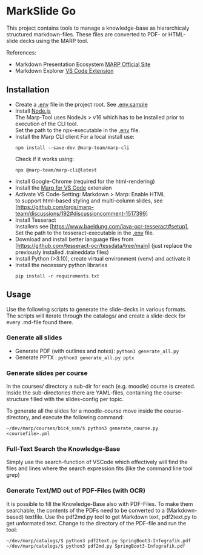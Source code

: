 # MarkSlide Go

This project contains tools to manage a knowledge-base as hierarchicaly structured markdown-files. These files are converted to PDF- or HTML-slide decks using the MARP tool.

References:

* Markdown Presentation Ecosystem [MARP Official Site](https://marp.app)
* Markdown Explorer [VS Code Extension](https://github.com/BernLeWal/VSCode-MARX)

## Installation

* Create a [.env](.env) file in the project root. See [.env.sample](.env.sample)
* Install [Node.js](https://nodejs.org/en)  
    The Marp-Tool uses NodeJs > v16 which has to be installed prior to execution of the CLI tool.  
    Set the path to the npx-executable in the [.env](.env) file.
* Install the Marp CLI client
    For a local install use:
    ```shell
    npm install --save-dev @marp-team/marp-cli    
    ```
    Check if it works using:
    ```shell
    npx @marp-team/marp-cli@latest
    ```
* Install Google-Chrome (required for the html-rendering)
* Install the [Marp for VS Code](https://marketplace.visualstudio.com/items?itemName=marp-team.marp-vscode) extension
* Activate VS Code-Setting: Markdown > Marp: Enable HTML  
    to support html-based styling and multi-column slides, see [https://github.com/orgs/marp-team/discussions/192#discussioncomment-1517399]
* Install Tesseract  
    Installers see [https://www.baeldung.com/java-ocr-tesseract#setup], Set the path to the tesseract-executable in the [.env](.env) file.
* Download and install better language files from [https://github.com/tesseract-ocr/tessdata/tree/main] (just replace the previously installed .traineddata files)
* Install Python (>3.10), create virtual environment (venv) and activate it
* Install the necessary python libraries
    ```shell
    pip install -r requirements.txt
    ```

## Usage

Use the following scripts to generate the slide-decks in various formats.
The scripts will iterate through the catalogs/ and create a slide-deck for every .md-file found there.

### Generate all slides

* Generate PDF (with outlines and notes): ```python3 generate_all.py```
* Generate PPTX : ```python3 generate_all.py pptx```

### Generate slides per course

In the courses/ directory a sub-dir for each (e.g. moodle) course is created.
Inside the sub-directories there are YAML-files, containing the course-structure filled with the slides-config per topic.

To generate all the slides for a moodle-course move inside the course-directory, and execute the following command:
```shell
~/dev/marp/courses/bic4_sam/$ python3 generate_course.py <coursefile>.yml
```

### Full-Text Search the Knowledge-Base

Simply use the search-function of VSCode which effectively will find the files and lines where the search expression fits (like the command line tool grep)

### Generate Text/MD out of PDF-Files (with OCR)

It is possible to fill the Knowledge-Base also with PDF-Files. To make them searchable, the contents of the PDFs need to be converted to a (Markdown-based) textfile.
Use the pdf2md.py tool to get Markdown text, pdf2text.py to get unformated text.
Change to the directory of the PDF-file and run the tool:

```shell
~/dev/marp/catalogs/$ python3 pdf2text.py SpringBoot3-Infografik.pdf
~/dev/marp/catalogs/$ python3 pdf2md.py SpringBoot3-Infografik.pdf
```
